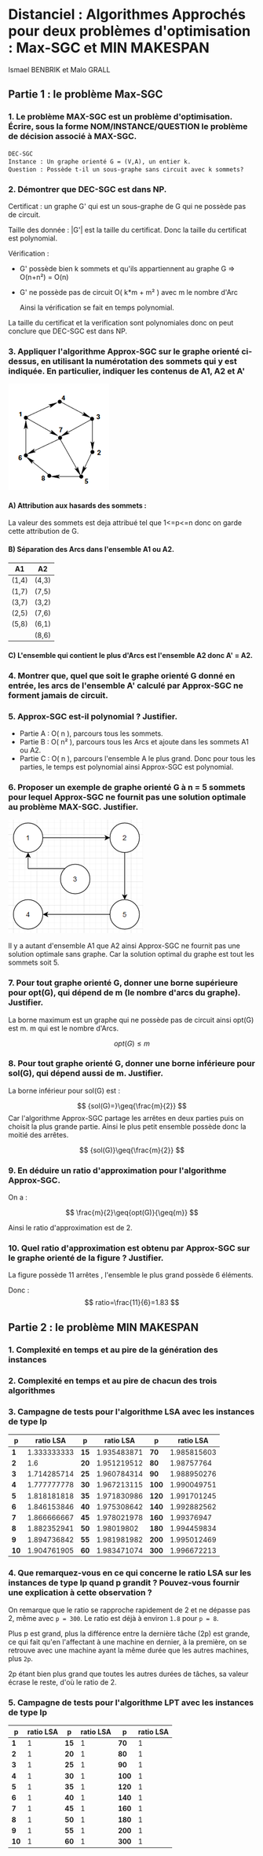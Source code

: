 # Distanciel : Algorithmes Approchés pour deux problèmes d'optimisation : Max-SGC et MIN MAKESPAN #
Ismael BENBRIK et Malo GRALL

## Partie 1 : le problème Max-SGC
### 1. Le problème MAX-SGC est un problème d'optimisation. Écrire, sous la forme NOM/INSTANCE/QUESTION le problème de décision associé à MAX-SGC.
    DEC-SGC
    Instance : Un graphe orienté G = (V,A), un entier k.
    Question : Possède t-il un sous-graphe sans circuit avec k sommets?
### 2. Démontrer que DEC-SGC est dans NP.

Certificat : un graphe G' qui est un sous-graphe de G qui ne possède pas de circuit.

Taille des donnée : |G'| est la taille du certificat. Donc la taille du certificat est polynomial.

Vérification : 

- G' possède bien k sommets et qu'ils appartiennent au graphe G => O(n+n²) = O(n)
- G' ne possède pas de circuit O( k*m + m² ) avec m le nombre d'Arc
  
    Ainsi la vérification se fait en temps polynomial.

La taille du certificat et la verification sont polynomiales donc on peut conclure que DEC-SGC est dans NP.


### 3. Appliquer l'algorithme Approx-SGC sur le graphe orienté ci-dessus, en utilisant la numérotation des sommets qui y est indiquée. En particulier, indiquer les contenus de A1, A2 et A'

![](img/G.PNG)

#### A) Attribution aux hasards des sommets :

La valeur des sommets est deja attribué tel que 1<=p<=n donc on garde cette attribution de G.

#### B) Séparation des Arcs dans l'ensemble A1 ou A2.

| A1    | A2    |
| ----- | ----- |
| (1,4) | (4,3) |
| (1,7) | (7,5) |
| (3,7) | (3,2) |
| (2,5) | (7,6) |
| (5,8) | (6,1) |
|       | (8,6) |

#### C) L'ensemble qui contient le plus d'Arcs est l'ensemble A2 donc A' = A2.

### 4.  Montrer que, quel que soit le graphe orienté G donné en entrée, les arcs de l'ensemble A' calculé par Approx-SGC ne forment jamais de circuit.



### 5. Approx-SGC est-il polynomial ? Justifier.

- Partie A : O( n ), parcours tous les sommets.
- Partie B : O( n² ), parcours tous les Arcs et ajoute dans les sommets A1 ou A2.
- Partie C : O( n ), parcours l'ensemble A le plus grand.
  Donc pour tous les parties, le temps est polynomial ainsi Approx-SGC est polynomial.

### 6. Proposer un exemple de graphe orienté G à n = 5 sommets pour lequel Approx-SGC ne fournit pas une solution optimale au problème MAX-SGC. Justifier.

![](img/question6.PNG)

Il y a autant d'ensemble A1 que A2 ainsi Approx-SGC ne fournit pas une solution optimale sans graphe. Car la solution optimal du graphe est tout les sommets soit 5.

### 7. Pour tout graphe orienté G, donner une borne supérieure pour opt(G), qui dépend de m (le nombre d'arcs du graphe). Justifier.

La borne maximum est un graphe qui ne possède pas de circuit ainsi opt(G) est m. m qui est le nombre d'Arcs.

$$ {opt(G)}\leq{m} $$

### 8. Pour tout graphe orienté G, donner une borne inférieure pour sol(G), qui dépend aussi de m. Justifier.

La borne inférieur pour sol(G) est :

$$ {sol(G)=}\geq{\frac{m}{2}} $$
Car l'algorithme Approx-SGC partage les arrêtes en deux parties puis on choisit la plus grande partie. Ainsi le plus petit ensemble possède donc la moitié des arrêtes.

 $$ {sol(G)}\geq{\frac{m}{2}} $$

### 9. En déduire un ratio d'approximation pour l'algorithme Approx-SGC.

On a :

$$ \frac{m}{2}\geq{opt(G)}{\geq{m}} $$

Ainsi le ratio d'approximation est de 2.

### 10. Quel ratio d'approximation est obtenu par Approx-SGC sur le graphe orienté de la figure ? Justifier.

 La figure possède 11 arrêtes , l'ensemble le plus grand possède 6 éléments.
 
 Donc :  
 $$ ratio=\frac{11}{6}=1.83 $$ 


## Partie 2 : le problème MIN MAKESPAN
### 1. Complexité en temps et au pire de la génération des instances

### 2. Complexité en temps et au pire de chacun des trois algorithmes

### 3. Campagne de tests pour l'algorithme LSA avec les instances de type Ip
| p  | ratio LSA   | p  | ratio LSA   | p   | ratio LSA   |
| -- | ----------- | -- | ----------- | --- | ----------- |
| **1**  | 1.333333333 | **15** | 1.935483871 | **70** | 1.985815603 |
| **2**  | 1.6         | **20** | 1.951219512 | **80** | 1.98757764  |
| **3**  | 1.714285714 | **25** | 1.960784314 | **90** | 1.988950276 |
| **4**  | 1.777777778 | **30** | 1.967213115 | **100** | 1.990049751 |
| **5**  | 1.818181818 | **35** | 1.971830986 | **120** | 1.991701245 |
| **6**  | 1.846153846 | **40** | 1.975308642 | **140** | 1.992882562 |
| **7**  | 1.866666667 | **45** | 1.978021978 | **160** | 1.99376947  |
| **8**  | 1.882352941 | **50** | 1.98019802  | **180** | 1.994459834 |
| **9**  | 1.894736842 | **55** | 1.981981982 | **200** | 1.995012469 |
| **10** | 1.904761905 | **60** | 1.983471074 | **300** | 1.996672213 |

### 4. Que remarquez-vous en ce qui concerne le ratio LSA sur les instances de type Ip quand p grandit ? Pouvez-vous fournir une explication à cette observation ?
On remarque que le ratio se rapproche rapidement de 2 et ne dépasse pas 2, même avec `p = 300`. Le ratio est déjà à environ `1.8` pour `p = 8`.

Plus p est grand, plus la différence entre la dernière tâche (2p) est grande, ce qui fait qu'en l'affectant à une machine en dernier, à la première, on se retrouve avec une machine ayant la même durée que les autres machines, plus `2p`. 

2p étant bien plus grand que toutes les autres durées de tâches, sa valeur écrase le reste, d'où le ratio de 2.

### 5. Campagne de tests pour l'algorithme LPT avec les instances de type Ip
| p  | ratio LSA | p  | ratio LSA | p   | ratio LSA |
| -- | --------- | -- | --------- | --- | --------- |
| **1**  | 1         | **15** | 1         | **70**  | 1         |
| **2**  | 1         | **20** | 1         | **80**  | 1         |
| **3**  | 1         | **25** | 1         | **90**  | 1         |
| **4**  | 1         | **30** | 1         | **100** | 1         |
| **5**  | 1         | **35** | 1         | **120** | 1         |
| **6**  | 1         | **40** | 1         | **140** | 1         |
| **7**  | 1         | **45** | 1         | **160** | 1         |
| **8**  | 1         | **50** | 1         | **180** | 1         |
| **9**  | 1         | **55** | 1         | **200** | 1         |
| **10** | 1         | **60** | 1         | **300** | 1         |